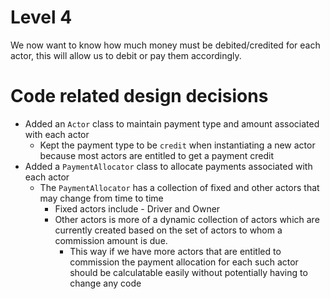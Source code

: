 # Level 4

We now want to know how much money must be debited/credited for each actor, this will allow us to debit or pay them accordingly.

# Code related design decisions

* Added an `Actor` class to maintain payment type and amount associated with each actor
  * Kept the payment type to be `credit` when instantiating a new actor because most actors are entitled to get a payment credit
* Added a `PaymentAllocator` class to allocate payments associated with each actor
  * The `PaymentAllocator` has a collection of fixed and other actors that may change from time to time
    * Fixed actors include - Driver and Owner
    * Other actors is more of a dynamic collection of actors which are currently created based on the set of actors to whom a commission amount is due.
      * This way if we have more actors that are entitled to commission the payment allocation for each such actor should be calculatable easily without potentially having to change any code
